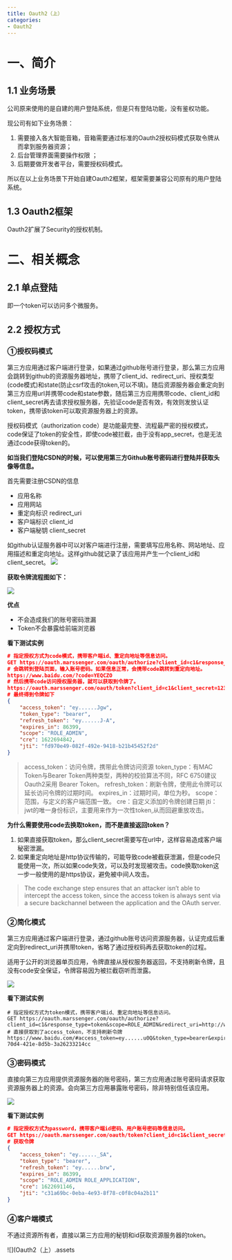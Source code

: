 ```yaml
---
title: Oauth2（上）
categories:
- Oauth2
---
```

# 一、简介

## 1.1 业务场景

公司原来使用的是自建的用户登陆系统，但是只有登陆功能，没有鉴权功能。


现公司有如下业务场景：

1. 需要接入各大智能音箱，音箱需要通过标准的Oauth2授权码模式获取令牌从而拿到服务器资源；
2. 后台管理界面需要操作权限 ；
3. 后期要做开发者平台，需要授权码模式。 

所以在以上业务场景下开始自建Oauth2框架，框架需要兼容公司原有的用户登陆系统。


## 1.3 Oauth2框架
Oauth2扩展了Security的授权机制。


# 二、相关概念

## 2.1 单点登陆

即一个token可以访问多个微服务。


## 2.2 授权方式

### ①授权码模式

第三方应用通过客户端进行登录，如果通过github账号进行登录，那么第三方应用会跳转到github的资源服务器地址，携带了client_id、redirect_uri、授权类型(code模式)和state(防止csrf攻击的token,可以不填)。随后资源服务器会重定向到第三方应用url并携带code和state参数，随后第三方应用携带code、client_id和client_secret再去请求授权服务器，先验证code是否有效，有效则发放认证token，携带该token可以取资源服务器上的资源。

授权码模式（authorization code）是功能最完整、流程最严密的授权模式，code保证了token的安全性，即使code被拦截，由于没有app_secret，也是无法通过code获得token的。



**如当我们登陆CSDN的时候，可以使用第三方Github账号密码进行登陆并获取头像等信息。**

首先需要注册CSDN的信息

- 应用名称
- 应用网站
- 重定向标识 redirect_uri
- 客户端标识 client_id
- 客户端秘钥 client_secret

如github认证服务器中可以对客户端进行注册，需要填写应用名称、网站地址、应用描述和重定向地址。这样github就记录了该应用并产生一个client_id和client_secret。
![](Oauth2（上）.assets\de0f929920604dd9a7e3d8b81d16b10a.png)


**获取令牌流程图如下：**

![](Oauth2（上）.assets\53b4b394f12f477b99ba17f18dec235e.png)




**优点**

- 不会造成我们的账号密码泄漏
- Token不会暴露给前端浏览器



**看下测试实例**

```json
# 指定授权方式为code模式，携带客户端id、重定向地址等信息访问。
GET https://oauth.marssenger.com/oauth/authorize?client_id=c1&response_type=code&scope=ROLE_ADMIN&redirect_uri=http://www.baidu.com
# 会跳转到登陆页面，输入账号密码。如果信息正常，会携带code跳转到重定向地址。
https://www.baidu.com/?code=YEQCZO
# 然后携带code访问授权服务器，就可以获取到令牌了。
https://oauth.marssenger.com/oauth/token?client_id=c1&client_secret=123456&grant_type=authorization_code&code=YEQCZO&redirect_uri=http://www.baidu.com
# 最终得到令牌如下
{
    "access_token": "ey......Jgw",
    "token_type": "bearer",
    "refresh_token": "ey......J-A",
    "expires_in": 86399,
    "scope": "ROLE_ADMIN",
    "cre": 1622694842,
    "jti": "fd970e49-082f-492e-9418-b21b45452f2d"
}
```

> access_token：访问令牌，携带此令牌访问资源
> token_type：有MAC Token与Bearer Token两种类型，两种的校验算法不同，RFC 6750建议Oauth2采用 Bearer Token。
> refresh_token：刷新令牌，使用此令牌可以延长访问令牌的过期时间。
> expires_in：过期时间，单位为秒。
> scope：范围，与定义的客户端范围一致。
> cre：自定义添加的令牌创建日期
> jti： jwt的唯一身份标识，主要用来作为一次性token,从而回避重放攻击。

**为什么需要使用code去换取token，而不是直接返回token？**
1. 如果直接获取token，那么client_secret需要写在url中，这样容易造成客户端秘密泄漏。
2. 如果重定向地址是http协议传输的，可能导致code被截获泄漏，但是code只能使用一次，所以如果code失效，可以及时发现被攻击。code换取token这一步一般使用的是https协议，避免被中间人攻击。
>The code exchange step ensures that an attacker isn’t able to intercept the access token, since the access token is always sent via a secure backchannel between the application and the OAuth server.


### ②简化模式

第三方应用通过客户端进行登录，通过github账号访问资源服务器，认证完成后重定向到redirect_uri并携带token，省略了通过授权码再去获取token的过程。

适用于公开的浏览器单页应用，令牌直接从授权服务器返回，不支持刷新令牌，且没有code安全保证，令牌容易因为被拦截窃听而泄露。

![](Oauth2（上）.assets\76ba0eeff949469d90d7dfcda4f15dc7.png)




**看下测试实例**

```
# 指定授权方式为token模式，携带客户端id、重定向地址等信息访问。
GET https://oauth.marssenger.com/oauth/authorize?client_id=c1&response_type=token&scope=ROLE_ADMIN&redirect_uri=http://www.baidu.com
# 直接获取到了access_token，不支持刷新令牌
https://www.baidu.com/#access_token=ey......u0Q&token_type=bearer&expires_in=86399&cre=1622695736&jti=13a726b2-70d4-421e-8d5b-3a26233214cc
```



### ③密码模式

直接向第三方应用提供资源服务器的账号密码，第三方应用通过账号密码请求获取资源服务器上的资源。会向第三方应用暴露账号密码，除非特别信任该应用。

![](Oauth2（上）.assetsd10b1466a464375926f47f1da54d2d8.png)




**看下测试实例**

```json
# 指定授权方式为password，携带客户端id密码、用户账号密码等信息访问。
GET https://oauth.marssenger.com/oauth/token?client_id=c1&client_secret=123456&grant_type=password&username=admin&password=abc123&user_type=admin
# 获取令牌
{
    "access_token": "ey......_SA",
    "token_type": "bearer",
    "refresh_token": "ey......brw",
    "expires_in": 86399,
    "scope": "ROLE_ADMIN ROLE_APPLICATION",
    "cre": 1622691146,
    "jti": "c31a69bc-0eba-4e93-8f78-c0f8c04a2b11"
}
```



### ④客户端模式

不通过资源所有者，直接以第三方应用的秘钥和id获取资源服务器的token。

![](Oauth2（上）.assets